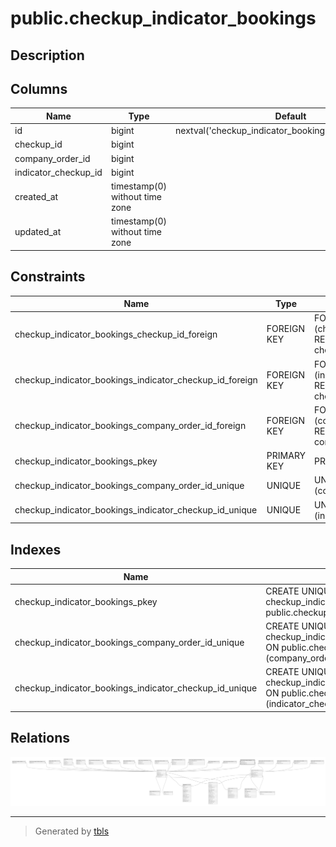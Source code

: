 # public.checkup_indicator_bookings

## Description

## Columns

| Name                 | Type                           | Default                                                | Nullable | Parents                                           |
| -------------------- | ------------------------------ | ------------------------------------------------------ | -------- | ------------------------------------------------- |
| id                   | bigint                         | nextval('checkup_indicator_bookings_id_seq'::regclass) | false    |                                                   |
| checkup_id           | bigint                         |                                                        | false    | [public.checkups](public.checkups.md)             |
| company_order_id     | bigint                         |                                                        | false    | [public.company_orders](public.company_orders.md) |
| indicator_checkup_id | bigint                         |                                                        | true     | [public.checkups](public.checkups.md)             |
| created_at           | timestamp(0) without time zone |                                                        | true     |                                                   |
| updated_at           | timestamp(0) without time zone |                                                        | true     |                                                   |

## Constraints

| Name                                                    | Type        | Definition                                                   |
| ------------------------------------------------------- | ----------- | ------------------------------------------------------------ |
| checkup_indicator_bookings_checkup_id_foreign           | FOREIGN KEY | FOREIGN KEY (checkup_id) REFERENCES checkups(id)             |
| checkup_indicator_bookings_indicator_checkup_id_foreign | FOREIGN KEY | FOREIGN KEY (indicator_checkup_id) REFERENCES checkups(id)   |
| checkup_indicator_bookings_company_order_id_foreign     | FOREIGN KEY | FOREIGN KEY (company_order_id) REFERENCES company_orders(id) |
| checkup_indicator_bookings_pkey                         | PRIMARY KEY | PRIMARY KEY (id)                                             |
| checkup_indicator_bookings_company_order_id_unique      | UNIQUE      | UNIQUE (company_order_id)                                    |
| checkup_indicator_bookings_indicator_checkup_id_unique  | UNIQUE      | UNIQUE (indicator_checkup_id)                                |

## Indexes

| Name                                                   | Definition                                                                                                                                         |
| ------------------------------------------------------ | -------------------------------------------------------------------------------------------------------------------------------------------------- |
| checkup_indicator_bookings_pkey                        | CREATE UNIQUE INDEX checkup_indicator_bookings_pkey ON public.checkup_indicator_bookings USING btree (id)                                          |
| checkup_indicator_bookings_company_order_id_unique     | CREATE UNIQUE INDEX checkup_indicator_bookings_company_order_id_unique ON public.checkup_indicator_bookings USING btree (company_order_id)         |
| checkup_indicator_bookings_indicator_checkup_id_unique | CREATE UNIQUE INDEX checkup_indicator_bookings_indicator_checkup_id_unique ON public.checkup_indicator_bookings USING btree (indicator_checkup_id) |

## Relations

![er](public.checkup_indicator_bookings.svg)

---

> Generated by [tbls](https://github.com/k1LoW/tbls)

